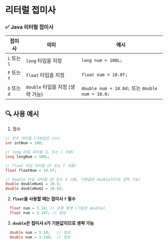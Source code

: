 # 리터럴 접미사


### ✅ Java 리터럴 접미사

| 접미사 | 의미 | 예시 |
|--------|------|------|
| `L` 또는 `l` | `long` 타입을 지정 | `long num = 100L;` |
| `F` 또는 `f` | `float` 타입을 지정 | `float num = 10.0f;` |
| `D` 또는 `d` | `double` 타입을 지정 (생략 가능) | `double num = 10.0d;` 또는 `double num = 10.0;` |


## 🔍 사용 예시

1. 정수
```java
// 정수 리터럴 (기본값은 int)
int intNum = 100;

// long 타입 리터럴 (L 또는 l 사용)
long longNum = 100L;

// float 타입 리터럴 (F 또는 f 사용)
float floatNum = 10.5f;

// double 타입 리터럴 (D 또는 d 사용, 기본값은 double이므로 생략 가능)
double doubleNum1 = 10.5;
double doubleNum2 = 10.5d;
```

2. **`float`을 사용할 때는 접미사 `f` 필수**

```java
  float num = 3.14; // 오류 발생 (기본은 double)
  float num = 3.14f; // 정상
```

3. **`double`은 접미사 `d`가 기본값이므로 생략 가능**

```java
  double num = 3.14;   // 정상
  double num = 3.14d;  // 정상
```
